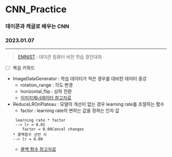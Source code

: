 # CNN_Practice

### 데이콘과 캐글로 배우는 CNN

### 2023.01.07 
<hr>

> [EMNIST](https://dacon.io/competitions/official/235626/overview/description) : 데이콘 컴퓨터 비전 학습 경진대회

- [ ] 복습 키워드
- ImageDataGenerator : 학습 데이터가 적은 경우를 대비한 데이터 증강
    - rotation_range : 각도 변경
    - horizontal_flip : 상하 전환
    - [이미지제너레이터 참고자료](https://acdongpgm.tistory.com/169)
- ReduceLROnPlateau : 모델의 개선이 없는 경우 learning rate를 조절하는 함수
    - factor : learning rate의 변하는 값을 정하는 인자 값
    ```
     learning rate * factor
     --> lr = 0.01 
        factor = 0.08Cancel changes
    * 콜백함수 선언 시
    --> lr = 0.08
    ```
    - [콜백 함수 참고자료](https://deep-deep-deep.tistory.com/56)
